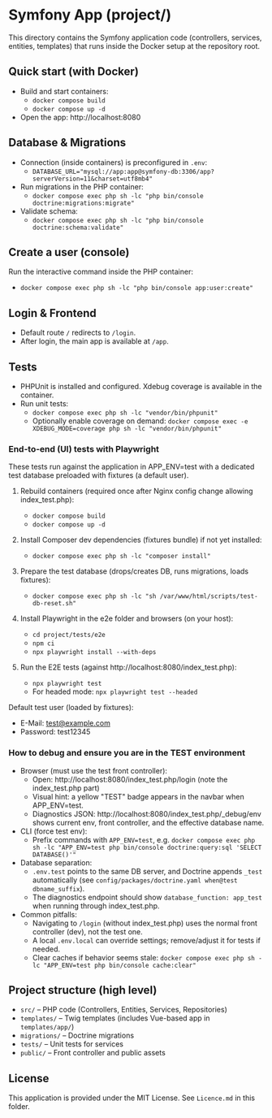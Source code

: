 # Symfony App (project/)

This directory contains the Symfony application code (controllers, services, entities, templates) that runs inside the Docker setup at the repository root.

## Quick start (with Docker)
- Build and start containers:
  - `docker compose build`
  - `docker compose up -d`
- Open the app: http://localhost:8080

## Database & Migrations
- Connection (inside containers) is preconfigured in `.env`:
  - `DATABASE_URL="mysql://app:app@symfony-db:3306/app?serverVersion=11&charset=utf8mb4"`
- Run migrations in the PHP container:
  - `docker compose exec php sh -lc "php bin/console doctrine:migrations:migrate"`
- Validate schema:
  - `docker compose exec php sh -lc "php bin/console doctrine:schema:validate"`

## Create a user (console)
Run the interactive command inside the PHP container:
- `docker compose exec php sh -lc "php bin/console app:user:create"`

## Login & Frontend
- Default route `/` redirects to `/login`.
- After login, the main app is available at `/app`.

## Tests
- PHPUnit is installed and configured. Xdebug coverage is available in the container.
- Run unit tests:
  - `docker compose exec php sh -lc "vendor/bin/phpunit"`
  - Optionally enable coverage on demand: `docker compose exec -e XDEBUG_MODE=coverage php sh -lc "vendor/bin/phpunit"`

### End-to-end (UI) tests with Playwright
These tests run against the application in APP_ENV=test with a dedicated test database preloaded with fixtures (a default user).

1) Rebuild containers (required once after Nginx config change allowing index_test.php):
   - `docker compose build`
   - `docker compose up -d`

2) Install Composer dev dependencies (fixtures bundle) if not yet installed:
   - `docker compose exec php sh -lc "composer install"`

3) Prepare the test database (drops/creates DB, runs migrations, loads fixtures):
   - `docker compose exec php sh -lc "sh /var/www/html/scripts/test-db-reset.sh"`

4) Install Playwright in the e2e folder and browsers (on your host):
   - `cd project/tests/e2e`
   - `npm ci`
   - `npx playwright install --with-deps`

5) Run the E2E tests (against http://localhost:8080/index_test.php):
   - `npx playwright test`
   - For headed mode: `npx playwright test --headed`

Default test user (loaded by fixtures):
- E-Mail: test@example.com
- Password: test12345

### How to debug and ensure you are in the TEST environment
- Browser (must use the test front controller):
  - Open: http://localhost:8080/index_test.php/login (note the index_test.php part)
  - Visual hint: a yellow "TEST" badge appears in the navbar when APP_ENV=test.
  - Diagnostics JSON: http://localhost:8080/index_test.php/_debug/env shows current env, front controller, and the effective database name.
- CLI (force test env):
  - Prefix commands with `APP_ENV=test`, e.g. `docker compose exec php sh -lc "APP_ENV=test php bin/console doctrine:query:sql 'SELECT DATABASE()'"`
- Database separation:
  - `.env.test` points to the same DB server, and Doctrine appends `_test` automatically (see `config/packages/doctrine.yaml when@test dbname_suffix`).
  - The diagnostics endpoint should show `database_function: app_test` when running through index_test.php.
- Common pitfalls:
  - Navigating to `/login` (without index_test.php) uses the normal front controller (dev), not the test one.
  - A local `.env.local` can override settings; remove/adjust it for tests if needed.
  - Clear caches if behavior seems stale: `docker compose exec php sh -lc "APP_ENV=test php bin/console cache:clear"`

## Project structure (high level)
- `src/` – PHP code (Controllers, Entities, Services, Repositories)
- `templates/` – Twig templates (includes Vue-based app in `templates/app/`)
- `migrations/` – Doctrine migrations
- `tests/` – Unit tests for services
- `public/` – Front controller and public assets

## License
This application is provided under the MIT License. See `Licence.md` in this folder.
